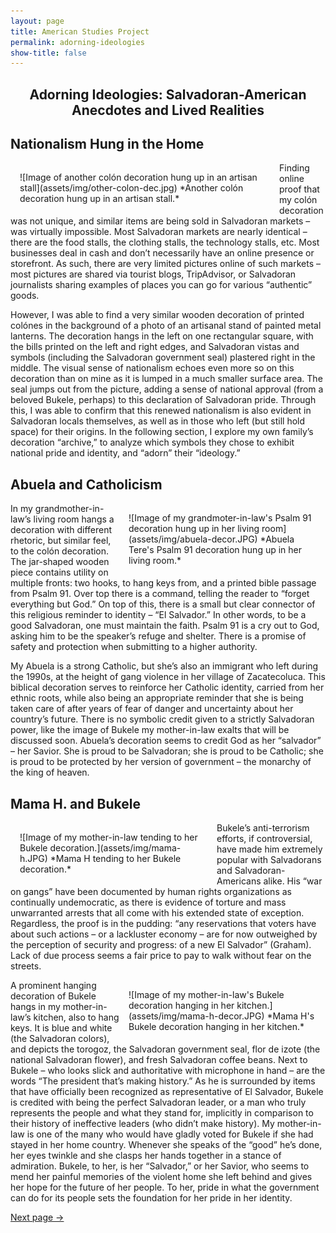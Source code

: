 ```yaml
---
layout: page
title: American Studies Project
permalink: adorning-ideologies
show-title: false
---
```

<h2 style="text-align:center;">Adorning Ideologies: Salvadoran-American Anecdotes and Lived Realities</h2>

Nationalism Hung in the Home
--
<span style="float: left; width: 400px; margin: 15px;">
![Image of another colón decoration hung up in an artisan stall](assets/img/other-colon-dec.jpg)
*Another colón decoration hung up in an artisan stall.*
</span>
<p>Finding online proof that my colón decoration was not unique, and similar items are being sold in Salvadoran markets – was virtually impossible. Most Salvadoran markets are nearly identical – there are the food stalls, the clothing stalls, the technology stalls, etc. Most businesses deal in cash and don’t necessarily have an online presence or storefront. As such, there are very limited pictures online of such markets – most pictures are shared via tourist blogs, TripAdvisor, or Salvadoran journalists sharing examples of places you can go for various “authentic” goods.</p>

<p>However, I was able to find a very similar wooden decoration of printed colónes in the background of a photo of an artisanal stand of painted metal lanterns. The decoration hangs in the left on one rectangular square, with the bills printed on the left and right edges, and Salvadoran vistas and symbols (including the Salvadoran government seal) plastered right in the middle. The visual sense of nationalism echoes even more so on this decoration than on mine as it is lumped in a much smaller surface area. The seal jumps out from the picture, adding a sense of national approval (from a beloved Bukele, perhaps) to this declaration of Salvadoran pride. Through this, I was able to confirm that this renewed nationalism is also evident in Salvadoran locals themselves, as well as in those who left (but still hold space) for their origins. In the following section, I explore my own family’s decoration “archive,” to analyze which symbols they chose to exhibit national pride and identity, and “adorn” their “ideology.”</p>

Abuela and Catholicism
--
<span style="float: right; width: 300px; margin: 15px;">
![Image of my grandmoter-in-law's Psalm 91 decoration hung up in her living room](assets/img/abuela-decor.JPG)
*Abuela Tere's Psalm 91 decoration hung up in her living room.*
</span>
<p>In my grandmother-in-law’s living room hangs a decoration with different rhetoric, but similar feel, to the colón decoration. The jar-shaped wooden piece contains utility on multiple fronts: two hooks, to hang keys from, and a printed bible passage from Psalm 91. Over top there is a command, telling the reader to “forget everything but God.” On top of this, there is a small but clear connector of this religious reminder to identity – “El Salvador.” In other words, to be a good Salvadoran, one must maintain the faith. Psalm 91 is a cry out to God, asking him to be the speaker’s refuge and shelter. There is a promise of safety and protection when submitting to a higher authority. </p>

<p>My Abuela is a strong Catholic, but she’s also an immigrant who left during the 1990s, at the height of gang violence in her village of Zacatecoluca. This biblical decoration serves to reinforce her Catholic identity, carried from her ethnic roots, while also being an appropriate reminder that she is being taken care of after years of fear of danger and uncertainty about her country’s future. There is no symbolic credit given to a strictly Salvadoran power, like the image of Bukele my mother-in-law exalts that will be discussed soon. Abuela’s decoration seems to credit God as her “salvador” – her Savior. She is proud to be Salvadoran; she is proud to be Catholic; she is proud to be protected by her version of government – the monarchy of the king of heaven. </p>

Mama H. and Bukele
--
<span style="float: left; width: 300px; margin: 15px;">
![Image of my mother-in-law tending to her Bukele decoration.](assets/img/mama-h.JPG)
*Mama H tending to her Bukele decoration.*
</span>
<p>Bukele’s anti-terrorism efforts, if controversial, have made him extremely popular with Salvadorans and Salvadoran-Americans alike. His “war on gangs” have been documented by human rights organizations as continually undemocratic, as there is evidence of torture and mass unwarranted arrests that all come with his extended state of exception. Regardless, the proof is in the pudding: “any reservations that voters have about such actions – or a lackluster economy – are for now outweighed by the perception of security and progress: of a new El Salvador” (Graham). Lack of due process seems a fair price to pay to walk without fear on the streets. </p>

<span style="float: right; width: 300px; margin: 15px;">
![Image of my mother-in-law's Bukele decoration hanging in her kitchen.](assets/img/mama-h-decor.JPG)
*Mama H's Bukele decoration hanging in her kitchen.*
</span>
<p>A prominent hanging decoration of Bukele hangs in my mother-in-law’s kitchen, also to hang keys. It is blue and white (the Salvadoran colors), and depicts the torogoz, the Salvadoran government seal, flor de izote (the national Salvadoran flower), and fresh Salvadoran coffee beans. Next to Bukele – who looks slick and authoritative with microphone in hand – are the words “The president that’s making history.” As he is surrounded by items that have officially been recognized as representative of El Salvador, Bukele is credited with being the perfect Salvadoran leader, or a man who truly represents the people and what they stand for, implicitly in comparison to their history of ineffective leaders (who didn’t make history). My mother-in-law is one of the many who would have gladly voted for Bukele if she had stayed in her home country. Whenever she speaks of the “good” he’s done, her eyes twinkle and she clasps her hands together in a stance of admiration. Bukele, to her, is her “Salvador,” or her Savior, who seems to mend her painful memories of the violent home she left behind and gives her hope for the future of her people. To her, pride in what the government can do for its people sets the foundation for her pride in her identity.</p>

[Next page →](conclusion.html)
